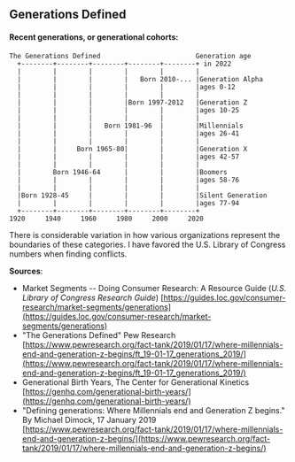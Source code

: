 ## Generations Defined  

#### Recent generations, or generational cohorts:  

```ditaa {cmd=true args=["-E"]}
The Generations Defined                        Generation age
  +--------+--------+--------+--------+--------+ in 2022
  |        |        |        |        |        |
  |        |        |        |   Born 2010-... |Generation Alpha
  |        |        |        |        |        |ages 0-12
  |        |        |        |        |        |
  |        |        |        |Born 1997-2012   |Generation Z
  |        |        |        |        |        |ages 10-25
  |        |        |        |        |        |
  |        |        |   Born 1981-96  |        |Millennials
  |        |        |        |        |        |ages 26-41
  |        |        |        |        |        |
  |        |     Born 1965-80|        |        |Generation X
  |        |        |        |        |        |ages 42-57
  |        |        |        |        |        |
  |        Born 1946-64      |        |        |Boomers
  |        |        |        |        |        |ages 58-76
  |        |        |        |        |        |
  |Born 1928-45     |        |        |        |Silent Generation
  |        |        |        |        |        |ages 77-94
  +--------+--------+--------+--------+--------+
1920     1940     1960     1980     2000     2020
```
<!-- 
<a href="https://www.pewresearch.org/fact-tank/2019/01/17/where-millennials-end-and-generation-z-begins/ft_19-01-17_generations_2019/"><img src="https://www.pewresearch.org/wp-content/uploads/2019/01/FT_19.01.17_generations_2019.png?w=640"></a>  
-->  

There is considerable variation in how various organizations represent the boundaries of these categories.  I have favored the U.S. Library of Congress numbers when finding conflicts.  

**Sources**:  
* Market Segments -- Doing Consumer Research: A Resource Guide (*U.S. Library of Congress Research Guide*) 
[https://guides.loc.gov/consumer-research/market-segments/generations](https://guides.loc.gov/consumer-research/market-segments/generations)  
* "The Generations Defined" Pew Research 
[https://www.pewresearch.org/fact-tank/2019/01/17/where-millennials-end-and-generation-z-begins/ft_19-01-17_generations_2019/](https://www.pewresearch.org/fact-tank/2019/01/17/where-millennials-end-and-generation-z-begins/ft_19-01-17_generations_2019/)  
* Generational Birth Years, The Center for Generational Kinetics  [https://genhq.com/generational-birth-years/](https://genhq.com/generational-birth-years/)  
* "Defining generations: Where Millennials end and Generation Z begins." By Michael Dimock, 17 January 2019 [https://www.pewresearch.org/fact-tank/2019/01/17/where-millennials-end-and-generation-z-begins/](https://www.pewresearch.org/fact-tank/2019/01/17/where-millennials-end-and-generation-z-begins/)  
